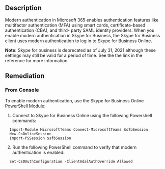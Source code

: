 ## Description

Modern authentication in Microsoft 365 enables authentication features like multifactor authentication (MFA) using smart cards, certificate-based authentication (CBA), and third- party SAML identity providers. When you enable modern authentication in Skype for Business, the Skype for Business client uses modern authentication to log in to Skype for Business Online.

**Note:** Skype for business is deprecated as of July 31, 2021 although these settings may still be valid for a period of time. See the the link in the reference for more information.


## Remediation

### From Console

To enable modern authentication, use the Skype for Business Online PowerShell Module:

1. Connect to Skype for Business Online using the following Powershell commands:

~~~
  Import-Module MicrosoftTeams Connect-MicrosoftTeams $sfbSession
  New-CsOnlineSession
  Import-PSSession $sfbSession
~~~

2. Run the following PowerShell command to verify that modern authentication is enabled:

~~~
  Set-CsOAuthConfiguration -ClientAdalAuthOverride Allowed
~~~